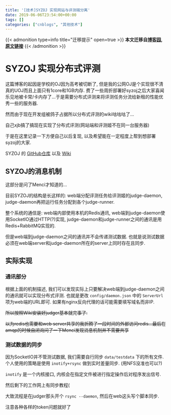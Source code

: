 ```yaml
---
title: '[技术]SYZOJ 实现网站与评测端分离'
date: 2019-06-06T23:54:00+00:00
tags: []
categories: ["cnblogs", "其他技术"]
---
```

{{< admonition type=info title="迁移提示" open=true >}}
**本文迁移自[博客园](https://rvalue.cnblogs.com), [原文链接](http://www.cnblogs.com/rvalue/archive/2019/06/07/10984336.html)**
{{< /admonition >}}

# SYZOJ 实现分布式评测

这篇博客的起因是学校的OJ因为高考被切断了, 但是我的公网OJ是个实现很不清真的UOJ而且上面只有1core和1GB内存. 费了一些周折部署好syzoj之后大家喜闻乐见地被卡常/卡内存了...于是需要分布式评测来将评测任务分流给新租的性能优秀一些的服务器.

然而由于现在开发组被鸽子占据所以分布式评测的wiki咕咕咕了...

自己xjb搞了搞现在实现了分布式评测(网站端和评测姬不在同一台服务器)

于是在这里记录一下方便自己以后复现, 以及希望能在一定程度上帮到想部署syzoj的大家.

SYZOJ 的 [GitHub仓库](https://github.com/syzoj/syzoj) 以及 [Wiki](https://github.com/syzoj/syzoj/wiki)

## SYZOJ的消息机制

这部分是问了Menci才知道的...

目前SYZOJ的结构是长这样的: web端分配评测任务给评测姬的judge-daemon, judge-daemon再把运行任务分配到各个judge-runner.

整个系统的通信是: web端内部使用本机的Redis通讯, web端到judge-daemon使用SocketIO通过HTTP(?)实现, judge-daemon和judge-runner之间的通讯是用Redis+RabbitMQ实现的.

但是web端到judge-daemon之间的通讯并不会传递测试数据. 也就是说测试数据必须在web端server和judge-daemon所在的server上同时存在且同步.

## 实际实现

### 通讯部分

根据上面的机制描述, 我们可以发现实际上只要解决web端到judge-daemon之间的通讯就可以实现分布式评测. 也就是更改 `config/daemon.json` 中的 `ServerUrl` 项为web端的URL即可. 如果有nginx反向代理的话可能需要填写域名而非IP.

~~所以按照Wiki安装好judger基本就完事了.~~

~~以为redis也需要和web server共享的我折腾了一段时间的外部访问redis...最后在amqp的时候自闭询问了一下Menci发现消息机制并不需要共享~~

### 测试数据的同步

因为SocketIO并不管测试数据, 我们需要自行同步 `data/testdata` 下的所有文件. 个人使用的策略是使用 `inotify+rsync` 做到实时差量同步. (用NFS没准也可以?)

`inotify` 是一个内核接口, 内核会在指定文件被进行指定操作后对程序发出信号.

然后剩下的工作网上有同步教程(

大致流程是在judger那头开个 `rsync --daemon`, 然后在web这头写个脚本同步.

注意各种各样的token问题就好了
